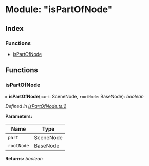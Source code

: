 
# Module: "isPartOfNode"

## Index

### Functions

* [isPartOfNode](_ispartofnode_.md#ispartofnode)

## Functions

###  isPartOfNode

▸ **isPartOfNode**(`part`: SceneNode, `rootNode`: BaseNode): *boolean*

*Defined in [isPartOfNode.ts:2](https://github.com/figma-plugin-helper-functions/figma-plugin-helpers/blob/d7893cb/src/helpers/isPartOfNode.ts#L2)*

**Parameters:**

Name | Type |
------ | ------ |
`part` | SceneNode |
`rootNode` | BaseNode |

**Returns:** *boolean*
